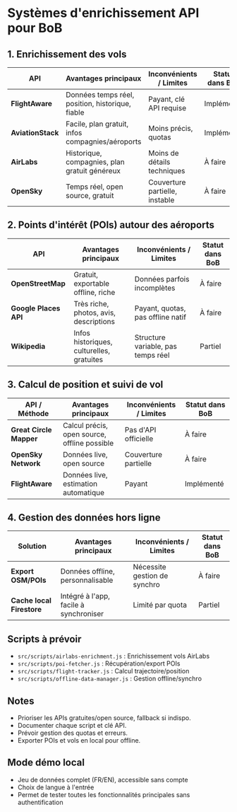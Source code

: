 # Systèmes d'enrichissement API pour BoB

## 1. Enrichissement des vols

| API              | Avantages principaux                                 | Inconvénients / Limites         | Statut dans BoB |
|------------------|-----------------------------------------------------|---------------------------------|-----------------|
| **FlightAware**  | Données temps réel, position, historique, fiable    | Payant, clé API requise         | Implémenté      |
| **AviationStack**| Facile, plan gratuit, infos compagnies/aéroports    | Moins précis, quotas            | Implémenté      |
| **AirLabs**      | Historique, compagnies, plan gratuit généreux       | Moins de détails techniques     | À faire         |
| **OpenSky**      | Temps réel, open source, gratuit                    | Couverture partielle, instable  | À faire         |

## 2. Points d'intérêt (POIs) autour des aéroports

| API                  | Avantages principaux                        | Inconvénients / Limites         | Statut dans BoB |
|----------------------|---------------------------------------------|---------------------------------|-----------------|
| **OpenStreetMap**    | Gratuit, exportable offline, riche          | Données parfois incomplètes     | À faire         |
| **Google Places API**| Très riche, photos, avis, descriptions      | Payant, quotas, pas offline natif| À faire         |
| **Wikipedia**        | Infos historiques, culturelles, gratuites   | Structure variable, pas temps réel| Partiel         |

## 3. Calcul de position et suivi de vol

| API / Méthode           | Avantages principaux                        | Inconvénients / Limites         | Statut dans BoB |
|-------------------------|---------------------------------------------|---------------------------------|-----------------|
| **Great Circle Mapper** | Calcul précis, open source, offline possible| Pas d'API officielle            | À faire         |
| **OpenSky Network**     | Données live, open source                   | Couverture partielle            | À faire         |
| **FlightAware**         | Données live, estimation automatique        | Payant                          | Implémenté      |

## 4. Gestion des données hors ligne

| Solution                  | Avantages principaux                        | Inconvénients / Limites         | Statut dans BoB |
|---------------------------|---------------------------------------------|---------------------------------|-----------------|
| **Export OSM/POIs**       | Données offline, personnalisable            | Nécessite gestion de synchro    | À faire         |
| **Cache local Firestore** | Intégré à l'app, facile à synchroniser      | Limité par quota                | Partiel         |

## Scripts à prévoir
- `src/scripts/airlabs-enrichment.js` : Enrichissement vols AirLabs
- `src/scripts/poi-fetcher.js` : Récupération/export POIs
- `src/scripts/flight-tracker.js` : Calcul trajectoire/position
- `src/scripts/offline-data-manager.js` : Gestion offline/synchro

## Notes
- Prioriser les APIs gratuites/open source, fallback si indispo.
- Documenter chaque script et clé API.
- Prévoir gestion des quotas et erreurs.
- Exporter POIs et vols en local pour offline.

## Mode démo local
- Jeu de données complet (FR/EN), accessible sans compte
- Choix de langue à l'entrée
- Permet de tester toutes les fonctionnalités principales sans authentification 